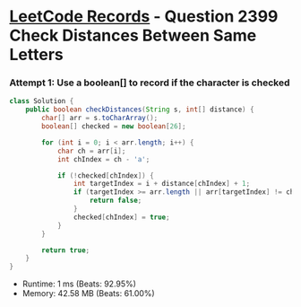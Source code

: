 # [LeetCode Records](../../README.md) - Question 2399 Check Distances Between Same Letters

### Attempt 1: Use a boolean[] to record if the character is checked
```java
class Solution {
    public boolean checkDistances(String s, int[] distance) {
        char[] arr = s.toCharArray();
        boolean[] checked = new boolean[26];

        for (int i = 0; i < arr.length; i++) {
            char ch = arr[i];
            int chIndex = ch - 'a';

            if (!checked[chIndex]) {
                int targetIndex = i + distance[chIndex] + 1;
                if (targetIndex >= arr.length || arr[targetIndex] != ch) {
                    return false;
                }
                checked[chIndex] = true;
            }
        }

        return true;
    }
}
```
- Runtime: 1 ms (Beats: 92.95%)
- Memory: 42.58 MB (Beats: 61.00%)

<br>
